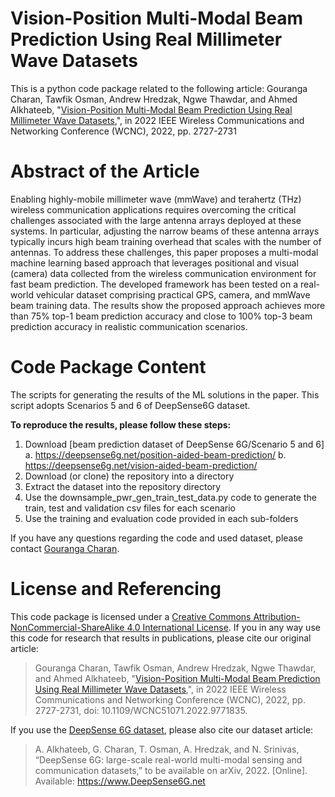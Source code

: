 # Vision-Position Multi-Modal Beam Prediction Using Real Millimeter Wave Datasets
This is a python code package related to the following article:
Gouranga Charan, Tawfik Osman, Andrew Hredzak, Ngwe Thawdar, and Ahmed Alkhateeb, "[Vision-Position Multi-Modal Beam Prediction Using Real Millimeter Wave Datasets](https://ieeexplore.ieee.org/document/9771835/),", in 2022 IEEE Wireless Communications and Networking Conference (WCNC), 2022, pp. 2727-2731

# Abstract of the Article
Enabling highly-mobile millimeter wave (mmWave) and terahertz (THz) wireless communication applications requires overcoming the critical challenges associated with the large antenna arrays deployed at these systems. In particular, adjusting the narrow beams of these antenna arrays typically incurs high beam training overhead that scales with the number of antennas. To address these challenges, this paper proposes a multi-modal machine learning based approach that leverages positional and visual (camera) data collected from the wireless communication environment for fast beam prediction. The developed framework has been tested on a real-world vehicular dataset comprising practical GPS, camera, and mmWave beam training data. The results show the proposed approach achieves more than 75% top-1 beam prediction accuracy and close to 100% top-3 beam prediction accuracy in realistic communication scenarios.

# Code Package Content 
The scripts for generating the results of the ML solutions in the paper. This script adopts Scenarios 5 and 6 of DeepSense6G dataset.

**To reproduce the results, please follow these steps:**
1. Download [beam prediction dataset of DeepSense 6G/Scenario 5 and 6]
	a. https://deepsense6g.net/position-aided-beam-prediction/
	b. https://deepsense6g.net/vision-aided-beam-prediction/
2. Download (or clone) the repository into a directory
3. Extract the dataset into the repository directory 
4. Use the downsample_pwr_gen_train_test_data.py code to generate the train, test and validation csv files for each scenario
5. Use the training and evaluation code provided in each sub-folders

If you have any questions regarding the code and used dataset, please contact [Gouranga Charan](mailto:gcharan@asu.edu?subject=[GitHub]%20Beam%20prediction%20implementation).

# License and Referencing
This code package is licensed under a [Creative Commons Attribution-NonCommercial-ShareAlike 4.0 International License](https://creativecommons.org/licenses/by-nc-sa/4.0/). 
If you in any way use this code for research that results in publications, please cite our original article:
> Gouranga Charan, Tawfik Osman, Andrew Hredzak, Ngwe Thawdar, and Ahmed Alkhateeb, "[Vision-Position Multi-Modal Beam Prediction Using Real Millimeter Wave Datasets](https://ieeexplore.ieee.org/document/9771835/),", in 2022 IEEE Wireless Communications and Networking Conference (WCNC), 2022, pp. 2727-2731, doi: 10.1109/WCNC51071.2022.9771835.

If you use the [DeepSense 6G dataset](www.deepsense6g.net), please also cite our dataset article:
> A. Alkhateeb, G. Charan, T. Osman, A. Hredzak, and N. Srinivas, “DeepSense 6G: large-scale real-world multi-modal sensing and communication datasets,” to be available on arXiv, 2022. [Online]. Available: https://www.DeepSense6G.net
